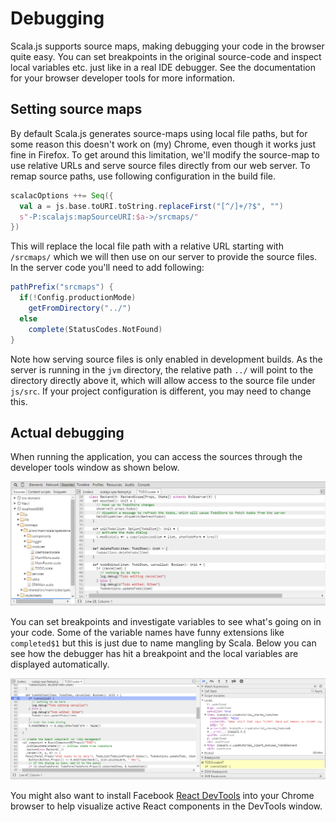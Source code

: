 # Debugging

Scala.js supports source maps, making debugging your code in the browser quite easy. You can set breakpoints in the original source-code
and inspect local variables etc. just like in a real IDE debugger. See the documentation for your browser developer tools for more information.

## Setting source maps

By default Scala.js generates source-maps using local file paths, but for some reason this doesn't work on (my) Chrome, even though it works just
fine in Firefox. To get around this limitation, we'll modify the source-map to use relative URLs and serve source files directly from our
web server. To remap source paths, use following configuration in the build file.

```scala
scalacOptions ++= Seq({
  val a = js.base.toURI.toString.replaceFirst("[^/]+/?$", "")
  s"-P:scalajs:mapSourceURI:$a->/srcmaps/"
})
```

This will replace the local file path with a relative URL starting with `/srcmaps/` which we will then use on our server to provide the source files.
In the server code you'll need to add following:

```scala
pathPrefix("srcmaps") {
  if(!Config.productionMode)
    getFromDirectory("../")
  else
    complete(StatusCodes.NotFound)
}
```

Note how serving source files is only enabled in development builds. As the server is running in the `jvm` directory, the relative path `../` will point
to the directory directly above it, which will allow access to the source file under `js/src`. If your project configuration is different, you may
need to change this.

## Actual debugging

When running the application, you can access the sources through the developer tools window as shown below.

![debug sources](images/debug1.png?raw=true)

You can set breakpoints and investigate variables to see what's going on in your code. Some of the variable names have funny extensions like `completed$1`
but this is just due to name mangling by Scala. Below you can see how the debugger has hit a breakpoint and the local variables are displayed automatically.

![breakpoints](images/debug2.png?raw=true)

You might also want to install Facebook [React DevTools](https://chrome.google.com/webstore/detail/react-developer-tools/fmkadmapgofadopljbjfkapdkoienihi) into
your Chrome browser to help visualize active React components in the DevTools window.

